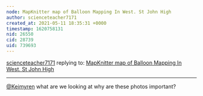 ```yaml
---
node: MapKnitter map of Balloon Mapping In West. St John High
author: scienceteacher7171
created_at: 2021-05-11 18:35:31 +0000
timestamp: 1620758131
nid: 26550
cid: 28739
uid: 739693
---
```




[scienceteacher7171](../profile/scienceteacher7171) replying to: [MapKnitter map of Balloon Mapping In West. St John High](../notes/Keimyren/05-11-2021/mapknitter-map-of-balloon-mapping-in-west-st-john-high)

----
[@Keimyren](/profile/Keimyren) what are we looking at why are these photos important?
